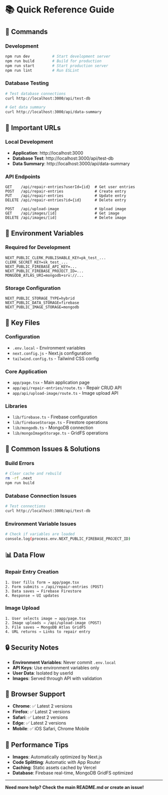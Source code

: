 # 📚 Quick Reference Guide

## 🚀 Commands

### Development
```bash
npm run dev          # Start development server
npm run build        # Build for production
npm run start        # Start production server
npm run lint         # Run ESLint
```

### Database Testing
```bash
# Test database connections
curl http://localhost:3000/api/test-db

# Get data summary
curl http://localhost:3000/api/data-summary
```

## 🔗 Important URLs

### Local Development
- **Application**: http://localhost:3000
- **Database Test**: http://localhost:3000/api/test-db
- **Data Summary**: http://localhost:3000/api/data-summary

### API Endpoints
```
GET    /api/repair-entries?userId={id}  # Get user entries
POST   /api/repair-entries              # Create entry
PUT    /api/repair-entries              # Update entry
DELETE /api/repair-entries?id={id}      # Delete entry

POST   /api/upload-image                # Upload image
GET    /api/images/[id]                 # Get image
DELETE /api/images/[id]                 # Delete image
```

## 🔧 Environment Variables

### Required for Development
```env
NEXT_PUBLIC_CLERK_PUBLISHABLE_KEY=pk_test_...
CLERK_SECRET_KEY=sk_test_...
NEXT_PUBLIC_FIREBASE_API_KEY=...
NEXT_PUBLIC_FIREBASE_PROJECT_ID=...
MONGODB_ATLAS_URI=mongodb+srv://...
```

### Storage Configuration
```env
NEXT_PUBLIC_STORAGE_TYPE=hybrid
NEXT_PUBLIC_DATA_STORAGE=firebase
NEXT_PUBLIC_IMAGE_STORAGE=mongodb
```

## 📁 Key Files

### Configuration
- `.env.local` - Environment variables
- `next.config.js` - Next.js configuration
- `tailwind.config.ts` - Tailwind CSS config

### Core Application
- `app/page.tsx` - Main application page
- `app/api/repair-entries/route.ts` - Repair CRUD API
- `app/api/upload-image/route.ts` - Image upload API

### Libraries
- `lib/firebase.ts` - Firebase configuration
- `lib/firebaseStorage.ts` - Firestore operations
- `lib/mongodb.ts` - MongoDB connection
- `lib/mongoImageStorage.ts` - GridFS operations

## 🐛 Common Issues & Solutions

### Build Errors
```bash
# Clear cache and rebuild
rm -rf .next
npm run build
```

### Database Connection Issues
```bash
# Test connections
curl http://localhost:3000/api/test-db
```

### Environment Variable Issues
```bash
# Check if variables are loaded
console.log(process.env.NEXT_PUBLIC_FIREBASE_PROJECT_ID)
```

## 📊 Data Flow

### Repair Entry Creation
```
1. User fills form → app/page.tsx
2. Form submits → /api/repair-entries (POST)
3. Data saves → Firebase Firestore
4. Response → UI updates
```

### Image Upload
```
1. User selects image → app/page.tsx
2. Image uploads → /api/upload-image (POST)
3. File saves → MongoDB Atlas GridFS
4. URL returns → Links to repair entry
```

## 🔒 Security Notes

- **Environment Variables**: Never commit `.env.local`
- **API Keys**: Use environment variables only
- **User Data**: Isolated by userId
- **Images**: Served through API with validation

## 📱 Browser Support

- **Chrome**: ✅ Latest 2 versions
- **Firefox**: ✅ Latest 2 versions
- **Safari**: ✅ Latest 2 versions
- **Edge**: ✅ Latest 2 versions
- **Mobile**: ✅ iOS Safari, Chrome Mobile

## 🎯 Performance Tips

- **Images**: Automatically optimized by Next.js
- **Code Splitting**: Automatic with App Router
- **Caching**: Static assets cached by Vercel
- **Database**: Firebase real-time, MongoDB GridFS optimized

---

**Need more help? Check the main README.md or create an issue!**
